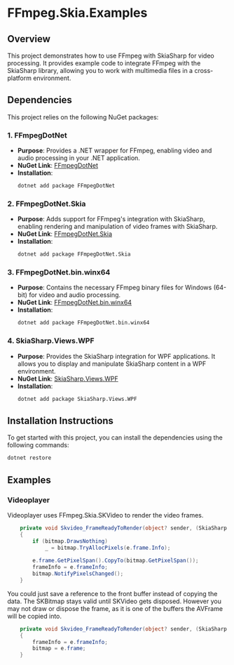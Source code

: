 # FFmpeg.Skia.Examples

## Overview
This project demonstrates how to use FFmpeg with SkiaSharp for video processing. It provides example code to integrate FFmpeg with the SkiaSharp library, allowing you to work with multimedia files in a cross-platform environment.

## Dependencies

This project relies on the following NuGet packages:

### 1. **FFmpegDotNet**
   - **Purpose**: Provides a .NET wrapper for FFmpeg, enabling video and audio processing in your .NET application.
   - **NuGet Link**: [FFmpegDotNet](https://www.nuget.org/packages/FFmpegDotNet)
   - **Installation**: 
     ```bash
     dotnet add package FFmpegDotNet
     ```

### 2. **FFmpegDotNet.Skia**
   - **Purpose**: Adds support for FFmpeg's integration with SkiaSharp, enabling rendering and manipulation of video frames with SkiaSharp.
   - **NuGet Link**: [FFmpegDotNet.Skia](https://www.nuget.org/packages/FFmpegDotNet.Skia)
   - **Installation**: 
     ```bash
     dotnet add package FFmpegDotNet.Skia
     ```

### 3. **FFmpegDotNet.bin.winx64**
   - **Purpose**: Contains the necessary FFmpeg binary files for Windows (64-bit) for video and audio processing.
   - **NuGet Link**: [FFmpegDotNet.bin.winx64](https://www.nuget.org/packages/FFmpegDotNet.bin.winx64)
   - **Installation**:
     ```bash
     dotnet add package FFmpegDotNet.bin.winx64
     ```

### 4. **SkiaSharp.Views.WPF**
   - **Purpose**: Provides the SkiaSharp integration for WPF applications. It allows you to display and manipulate SkiaSharp content in a WPF environment.
   - **NuGet Link**: [SkiaSharp.Views.WPF](https://www.nuget.org/packages/SkiaSharp.Views.WPF)
   - **Installation**:
     ```bash
     dotnet add package SkiaSharp.Views.WPF
     ```

## Installation Instructions

To get started with this project, you can install the dependencies using the following commands:

```bash
dotnet restore
```

## Examples

### Videoplayer

Videoplayer uses FFmpeg.Skia.SKVideo to render the video frames.
```csharp
    private void Skvideo_FrameReadyToRender(object? sender, (SkiaSharp.SKBitmap frame, FFCodecFrameInfo frameInfo) e)
    {
        if (bitmap.DrawsNothing)
            _ = bitmap.TryAllocPixels(e.frame.Info);
        
        e.frame.GetPixelSpan().CopyTo(bitmap.GetPixelSpan());
        frameInfo = e.frameInfo;
        bitmap.NotifyPixelsChanged();
    }
```
You could just save a reference to the front buffer instead of copying the data.
The SKBitmap stays valid until SKVideo gets disposed. However you may not draw or dispose the frame, as it is one of the buffers the AVFrame will be copied into.

```csharp
    private void Skvideo_FrameReadyToRender(object? sender, (SkiaSharp.SKBitmap frame, FFCodecFrameInfo frameInfo) e)
    {
        frameInfo = e.frameInfo;
        bitmap = e.frame;
    }
```